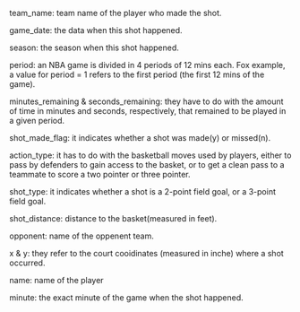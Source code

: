 team_name: team name of the player who made the shot.

game_date: the data when this shot happened.

season: the season when this shot happened.

period: an NBA game is divided in 4 periods of 12 mins each. Fox example, a value for period = 1 refers to the first period (the first 12 mins of the game).

minutes_remaining & seconds_remaining: they have to do with the amount of time in minutes and seconds, respectively, that remained to be played in a given period.

shot_made_flag: it indicates whether a shot was made(y) or missed(n).

action_type: it has to do with the basketball moves used by players, either to pass by defenders to gain access to the basket, or to get a clean pass to a teammate to score a two pointer or three pointer.

shot_type: it indicates whether a shot is a 2-point field goal, or a 3-point field goal.

shot_distance: distance to the basket(measured in feet).

opponent: name of the oppenent team.

x & y: they refer to the court cooidinates (measured in inche) where a shot occurred.

name: name of the player

minute: the exact minute of the game when the shot happened.
